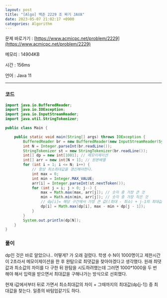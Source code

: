 ```yaml
---
layout: post
title: "[Algo] 백준 2229 조 짜기 JAVA"
date: 2023-05-07 21:02:17 +0900
categories: Algorithm
---
```


문제 바로가기 : [https://www.acmicpc.net/problem/2229](https://www.acmicpc.net/problem/2229)

메모리 : 14904KB

시간 : 156ms

언어 : Java 11

---

### 코드

```java
import java.io.BufferedReader;
import java.io.IOException;
import java.io.InputStreamReader;
import java.util.StringTokenizer;

public class Main {

    public static void main(String[] args) throws IOException {
        BufferedReader br = new BufferedReader(new InputStreamReader(System.in));
        int N = Integer.parseInt(br.readLine());
        StringTokenizer st = new StringTokenizer(br.readLine());
        int[] dp = new int[1001]; // 메모이제이션
        int[] arr = new int[N + 1]; // 원본배열
        for (int i = 1; i <= N; i++) {
            // 항상 최소최대값을 갱신해야한다.
            int max = 0;
            int min = Integer.MAX_VALUE;
            arr[i] = Integer.parseInt(st.nextToken());
            for (int j = i; j > 0; j--) {
                max = Math.max(max, arr[j]); // 숫자 중 가장 큰 것
                min = Math.min(min, arr[j]); // 숫자 중 가장 작은 것
                // dp[i]= 해당 구간에서 가장 큰 값((최대 - 최소) + j-1의 최대값)
                dp[i] = Math.max(dp[i], max - min + dp[j - 1]);
            }
        }
        System.out.println(dp[N]);
    }
}
```

### 풀이

dp인 것은 바로 알았으나.. 어떻게? 가 오래 걸렸다. 학생 수 N이 1000명이고 제한시간이 2초라서 메모이제이션을 한 후 완탐으로 최댓값을 찾아야겠다고 생각했다. 원래 최댓값과 최소값의 차이를 다 구한 뒤 완탐을 시도하려했는데 그러면 1000\*1000을 두 번 해야 해서 입력을 받으면서 최대값을 구해나가는 방식으로 선회했다.

현재 i값에서부터 뒤로 가면서 최소최대값의 차이 + 그때까지의 최대값(dp[j-1]) 중 최대값을 찾는다.
일종의 바텀업같기도 하다.
